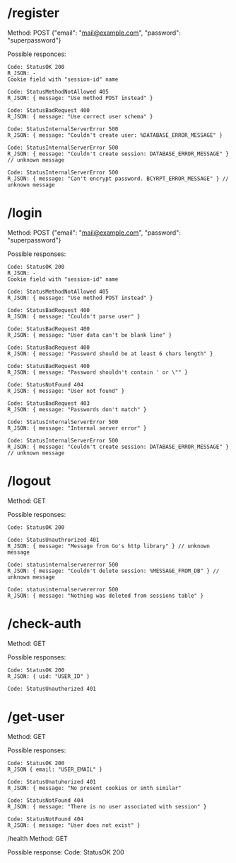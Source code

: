 # /register
Method: POST
{"email": "mail@example.com", "password": "superpassword"}

Possible responces: 

    Code: StatusOK 200
    R_JSON: -
    Cookie field with "session-id" name

    Code: StatusMethodNotAllowed 405 
    R_JSON: { message: "Use method POST instead" }

    Code: StatusBadRequest 400
    R_JSON: { message: "Use correct user schema" }

    Code: StatusInternalServerError 500 
    R_JSON: { message: "Couldn't create user: %DATABASE_ERROR_MESSAGE" }

    Code: StatusInternalServerError 500 
    R_JSON: { message: "Couldn't create session: DATABASE_ERROR_MESSAGE" } // unknown message

    Code: StatusInternalServerError 500 
    R_JSON: { message: "Can't encrypt password. BCYRPT_ERROR_MESSAGE" } // unknown message

# /login
Method: POST 
{"email": "mail@example.com", "password": "superpassword"}

Possible responses: 

    Code: StatusOK 200
    R_JSON: - 
    Cookie field with "session-id" name

    Code: StatusMethodNotAllowed 405
    R_JSON: { message: "Use method POST instead" }

    Code: StatusBadRequest 400
    R_JSON: { message: "Couldn't parse user" }

    Code: StatusBadRequest 400
    R_JSON: { message: "User data can't be blank line" }

    Code: StatusBadRequest 400 
    R_JSON: { message: "Password should be at least 6 chars length" }

    Code: StatusBadRequest 400 
    R_JSON: { message: "Password shouldn't contain ' or \"" }

    Code: StatusNotFound 404 
    R_JSON: { message: "User not found" }

    Code: StatusBadRequest 403 
    R_JSON: { message: "Passwords don't match" }

    Code: StatusInternalServerError 500 
    R_JSON: { message: "Internal server error" }

    Code: StatusInternalServerError 500 
    R_JSON: { message: "Couldn't create session: DATABASE_ERROR_MESSAGE" } // unknown message


# /logout
Method: GET

Possible responses:

    Code: StatusOK 200

    Code: StatusUnauthrorized 401
    R_JSON: { message: "Message from Go's http library" } // unknown message

    Code: statusinternalservererror 500
    R_JSON: { message: "Couldn't delete session: %MESSAGE_FROM_DB" } // unknown message

    Code: statusinternalservererror 500
    R_JSON: { message: "Nothing was deleted from sessions table" }

# /check-auth
Method:  GET

Possible responses:

    Code: StatusOK 200
    R_JSON: { uid: "USER_ID" }

    Code: StatusUnauthorized 401

# /get-user
Method: GET

Possible responses:

    Code: StatusOK 200
    R_JSON { email: "USER_EMAIL" }

    Code: StatusUnatuhorized 401
    R_JSON: { message: "No present cookies or smth similar"

    Code: StatusNotFound 404
    R_JSON: { message: "There is no user associated with session" }

    Code: StatusNotFound 404
    R_JSON: { message: "User does not exist" }

/health
Method: GET

Possible response:
    Code: StatusOK 200
